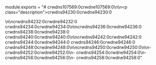 module.exports = "# crwdns107569:0crwdne107569:0\n\n<p class=\"description\">crwdns94230:0crwdne94230:0</p>\n\ncrwdns94232:0crwdne94232:0 crwdns94234:0crwdne94234:0\n\ncrwdns94236:0crwdne94236:0 crwdns94238:0crwdne94238:0 crwdns94240:0crwdne94240:0\n\ncrwdns94242:0crwdne94242:0 crwdns94244:0crwdne94244:0 crwdns94246:0crwdne94246:0 crwdns94248:0crwdne94248:0\n\ncrwdns94250:0crwdne94250:0\n\n- crwdns94252:0crwdne94252:0\n- crwdns94254:0crwdne94254:0\n- crwdns94256:0crwdne94256:0\n- crwdns94258:0crwdne94258:0"